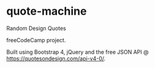 # quote-machine
Random Design Quotes

freeCodeCamp project.

Built using Bootstrap 4, jQuery and the free JSON API @  https://quotesondesign.com/api-v4-0/.
